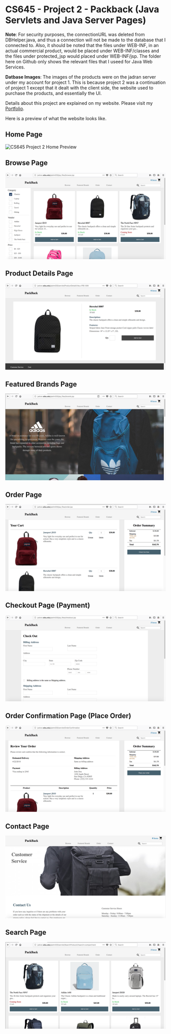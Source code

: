 # CS645 - Project 2 - Packback (Java Servlets and Java Server Pages)

**Note**: For security purposes, the connectionURL was deleted from DBHelper.java, and thus a connection will not be
          made to the database that I connected to. Also, it should be noted that the files under WEB-INF, in an
          actual commercial product, would be placed under WEB-INF/classes and the files under protected_jsp would
          placed under WEB-INF/jsp. The folder here on Github only shows the relevant files that I useed for Java 
          Web Services.
          
**Datbase Images**: The images of the products were on the jadran server under my account for project 1. This is because
                    project 2 was a continuation of project 1 except that it dealt with the client side, the website used to
                    purchase the products, and essentially the UI.

Details about this project are explained on my website. Please visit my [Portfolio]().

Here is a preview of what the website looks like.

## Home Page
![CS645 Project 2 Home Preview](../images_readme/CS645_Project2_home_preview.png)




## Browse Page
![CS645 Project 2 Browse Preview](../images_readme/CS645_Project2_browse_preview.png)




## Product Details Page
![CS645 Project 2 Product Details Preview](../images_readme/CS645_Project2_details_preview.png)




## Featured Brands Page
![CS645 Project 2 Featured Brands PReview](../images_readme/CS645_Project2_featured_brands_preview.png)




## Order Page
![CS645 Project 2 Order Preview](../images_readme/CS645_Project2_order_preview.png)




## Checkout Page (Payment)
![CS645 Project 2 Checkout Preview](../images_readme/CS645_Project2_payment_preview.png)




## Order Confirmation Page (Place Order)
![CS645 Project 2 Order Confirmation Preview](../images_readme/CS645_Project2_place_order_preview.png)




## Contact Page
![CS645 Project 2 Contact Preview](../images_readme/CS645_Project2_contact_preview.png)




## Search Page
![CS645 Project 2 Search Preview](../images_readme/CS645_Project2_search_preview.png)





